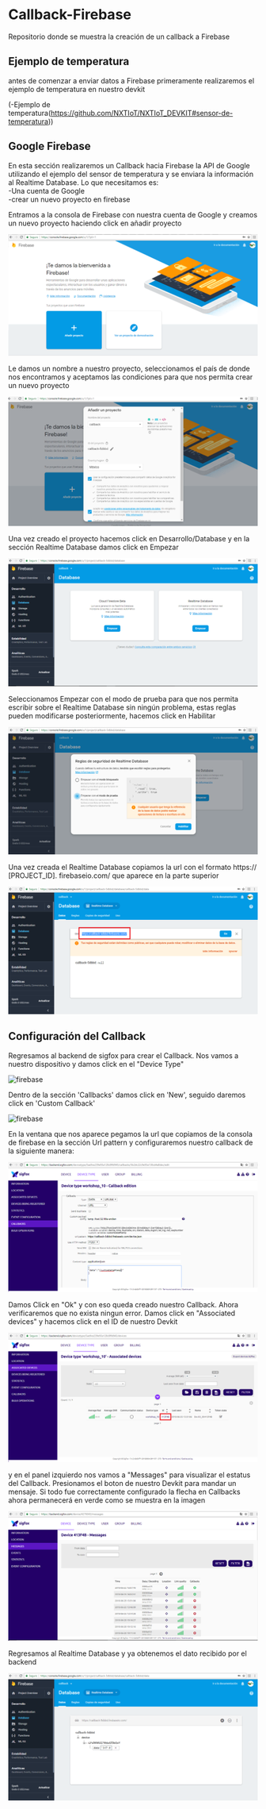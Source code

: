 # Callback-Firebase
Repositorio donde se muestra la creación de un callback a Firebase

Ejemplo de temperatura
------
antes de comenzar a enviar datos a Firebase primeramente realizaremos el ejemplo de temperatura en nuestro devkit

(-Ejemplo de temperatura(https://github.com/NXTIoT/NXTIoT_DEVKIT#sensor-de-temperatura))

Google Firebase
--------------
En esta sección realizaremos un Callback hacia Firebase la API de Google utilizando el ejemplo del sensor de temperatura y se enviara la información al Realtime Database. Lo que necesitamos es:
<br />-Una cuenta de Google
<br />-crear un nuevo proyecto en firebase

Entramos a la consola de Firebase con nuestra cuenta de Google y creamos un nuevo proyecto haciendo click en añadir proyecto

![firebase](https://raw.githubusercontent.com/amastache/Firebase-callback/5026dc13165e757e931f5d9798cd388e4d22279a/consol.png)

Le damos un nombre a nuestro proyecto, seleccionamos el país de donde nos encontramos y aceptamos las condiciones para que nos permita crear un nuevo proyecto

![firebase](https://raw.githubusercontent.com/NXTIoT/Callback-Firebase/master/f2.png)

Una vez creado el proyecto hacemos click en Desarrollo/Database y en la sección Realtime Database damos click en Empezar

![firebase](https://raw.githubusercontent.com/NXTIoT/Callback-Firebase/master/f3.png)

Seleccionamos Empezar con el modo de prueba para que nos permita escribir sobre el Realtime Database sin ningún problema, estas reglas pueden modificarse posteriormente, hacemos click en Habilitar


![firebase](https://raw.githubusercontent.com/NXTIoT/Callback-Firebase/master/f4.png)

Una vez creada el Realtime Database copiamos la url con el formato https:// [PROJECT_ID]. firebaseio.com/ que aparece en la parte superior

![firebase](https://raw.githubusercontent.com/NXTIoT/Callback-Firebase/master/f5.png)

Configuración del Callback
----------
Regresamos al backend de sigfox para crear el Callback. Nos vamos a nuestro dispositivo y damos click en el "Device Type"

![firebase](https://raw.githubusercontent.com/NXTIoT/NXTIoT_DEVKIT/master/images/azure8.png)

Dentro de la sección 'Callbacks' damos click en 'New', seguido daremos click en 'Custom Callback'

![firebase](https://raw.githubusercontent.com/Iotnet/IoTnet_DEVKIT/master/images/callback.png)

En la ventana que nos aparece pegamos la url que copiamos de la consola de firebase en la sección Url pattern y configuraremos nuestro callback de la siguiente manera:

![firebase](https://raw.githubusercontent.com/NXTIoT/Callback-Firebase/master/f6.png)

Damos Click en "Ok" y con eso queda creado nuestro Callback. Ahora verificaremos que no exista ningun error. Damos click en "Associated devices" y hacemos click en el ID de nuestro Devkit

![firebase](https://raw.githubusercontent.com/NXTIoT/Callback-Firebase/master/f7.png)

y en el panel izquierdo nos vamos a "Messages" para visualizar el estatus del Callback. Presionamos el boton de nuestro Devkit para mandar un mensaje. Si todo fue correctamente configurado la flecha en Callbacks ahora permanecerá en verde como se muestra en la imagen

![firebase](https://raw.githubusercontent.com/NXTIoT/Callback-Firebase/master/f8.png)

Regresamos al Realtime Database y ya obtenemos el dato recibido por el backend

![firebase](https://raw.githubusercontent.com/NXTIoT/Callback-Firebase/master/f9.png)


